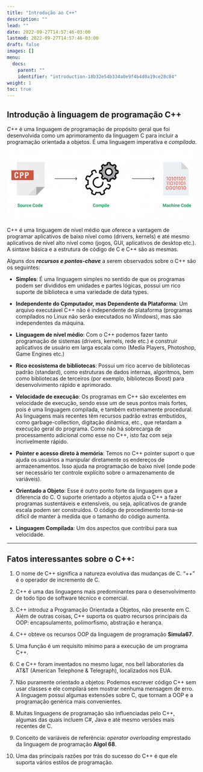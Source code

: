 ```yaml
---
title: "Introdução ao C++"
description: ""
lead: ""
date: 2022-09-27T14:57:46-03:00
lastmod: 2022-09-27T14:57:46-03:00
draft: false
images: []
menu:
  docs:
    parent: ""
    identifier: "introduction-18b32e54b334a0e9f4b4d0a19ce28c84"
weight: 1
toc: true
---
```


## Introdução à linguagem de programação C++

*C++* é uma linguagem de programação de propósito geral que foi desenvolvida como um aprimoramento da linguagem C para incluir a programação orientada a objetos. É uma linguagem imperativa e *compilada*.

![Image](./cpp-program-compilation3-1024x375.png)

C++ é uma linguagem de nível médio que oferece a vantagem de programar aplicativos de baixo nível como (drivers, kernels) e até mesmo aplicativos de nível alto nível como (jogos, GUI, aplicativos de desktop etc.). A sintaxe básica e a estrutura de código de C e C++ são as mesmas.

Alguns dos ***recursos e pontos-chave*** a serem observados sobre o C++ são os seguintes:

- __Simples__: É uma linguagem simples no sentido de que os programas podem ser divididos em unidades e partes lógicas, possui um rico suporte de biblioteca e uma variedade de data types.

- __Independente do Cpmputador, mas Dependente da Plataforma__: Um arquivo executável C++ não é independente de plataforma (programas compilados no Linux não serão executados no Windows), mas são independentes da máquina.

- __Linguagem de nível médio__: Com o C++ podemos fazer tanto programação de sistemas (drivers, kernels, rede etc.) e construir aplicativos de usuário em larga escala como (Media Players, Photoshop, Game Engines etc.)

- __Rico ecosistema de bibliotecas__: Possui um rico acervo de bibliotecas padrão (standard), como estruturas de dados internas, algoritmos, bem como bibliotecas de terceiros (por exemplo, bibliotecas Boost) para desenvolvimento rápido e aprimorado.

- __Velocidade de execução__: Os programas em C++ são excelentes em velocidade de execução, sendo esse um de seus pontos mais fortes, pois é uma linguagem compilada, e também extremamente procedural. As linguagens mais recentes têm recursos padrão extras embutidos, como garbage-collection, digitação dinâmica, etc., que retardam a execução geral do programa. Como não há sobrecarga de processamento adicional como esse no C++, isto faz com seja incrivelmente rápido.

- __Pointer e acesso direto à memória__: Temos no C++ pointer suport o que ajuda os usuários a manipular diretamente os endereços de armazenamentos. Isso ajuda na programação de baixo nível (onde pode ser necessário ter controle explícito sobre o armazenamento de variáveis).

- __Orientado a Objeto__: Esse é outro ponto forte da linguagem que a diferencia do C. O suporte orientado a objetos ajuda o C++ a fazer programas sustentáveis e extensíveis, ou seja, aplicativos de grande escala podem ser construídos. O código de procedimento torna-se difícil de manter à medida que o tamanho do código aumenta.

- __Linguagem Compilada__: Um dos aspectos que contribui para sua velocidade.
____

## Fatos interessantes sobre o C++:

1. O nome de C++ significa a natureza evolutiva das mudanças de C. “++” é o operador de incremento de C.

2. C++ é uma das linguagens mais predominantes para o desenvolvimento de todo tipo de software técnico e comercial.

3. C++ introduz a Programação Orientada a Objetos, não presente em C. Além de outras coisas, C++ suporta os quatro recursos principais da OOP: encapsulamento, polimorfismo, abstração e herança.

4. C++ obteve os recursos OOP da linguagem de programação **Simula67**.

5. Uma função é um requisito mínimo para a execução de um programa C++.

6. C e C++ foram inventados no mesmo lugar, nos bell laboratories da AT&T (American Telephone & Telegraph), localizados nos EUA.

7. Não puramente orientado a objetos: Podemos escrever código C++ sem usar classes e ele compilará sem mostrar nenhuma mensagem de erro. A linguagem possui algumas extensões sobre C, que tornam a OOP e a programação genérica mais convenientes.

8. Muitas linguagens de programação são influenciadas pelo C++, algumas das quais incluem C#, Java e até mesmo versões mais recentes de C.

9. Conceito de variáveis de referência: *operator overloading* emprestado da linguagem de programação **Algol 68**.

10. Uma das principais razões por trás do sucesso do C++ é que ele suporta vários estilos de programação.
